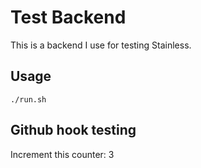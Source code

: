 # Test Backend

This is a backend I use for testing Stainless.

## Usage

```
./run.sh
```

## Github hook testing

Increment this counter: 3
